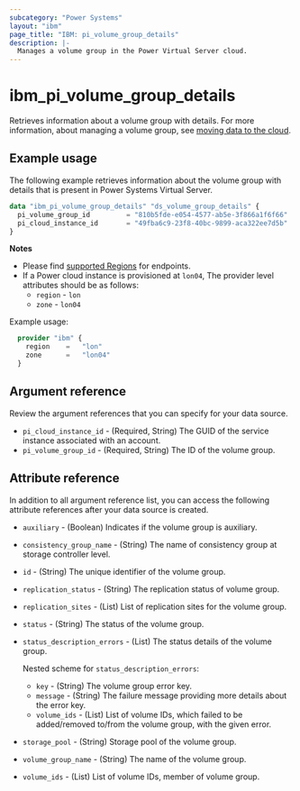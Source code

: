 ```yaml
---
subcategory: "Power Systems"
layout: "ibm"
page_title: "IBM: pi_volume_group_details"
description: |-
  Manages a volume group in the Power Virtual Server cloud.
---
```


# ibm_pi_volume_group_details
Retrieves information about a volume group with details. For more information, about managing a volume group, see [moving data to the cloud](https://cloud.ibm.com/docs/power-iaas?topic=power-iaas-moving-data-to-the-cloud).

## Example usage
The following example retrieves information about the volume group with details that is present in Power Systems Virtual Server.

```terraform
data "ibm_pi_volume_group_details" "ds_volume_group_details" {
  pi_volume_group_id         = "810b5fde-e054-4577-ab5e-3f866a1f6f66"
  pi_cloud_instance_id       = "49fba6c9-23f8-40bc-9899-aca322ee7d5b"
}
```

**Notes**
- Please find [supported Regions](https://cloud.ibm.com/apidocs/power-cloud#endpoint) for endpoints.
- If a Power cloud instance is provisioned at `lon04`, The provider level attributes should be as follows:
  - `region` - `lon`
  - `zone` - `lon04`
  
Example usage:
  ```terraform
    provider "ibm" {
      region    =   "lon"
      zone      =   "lon04"
    }
  ```
  
## Argument reference
Review the argument references that you can specify for your data source. 

- `pi_cloud_instance_id` - (Required, String) The GUID of the service instance associated with an account.
- `pi_volume_group_id` - (Required, String) The ID of the volume group.

## Attribute reference
In addition to all argument reference list, you can access the following attribute references after your data source is created. 

- `auxiliary` - (Boolean) Indicates if the volume group is auxiliary.
- `consistency_group_name` - (String) The name of consistency group at storage controller level.
- `id` - (String) The unique identifier of the volume group.
- `replication_status` - (String) The replication status of volume group.
- `replication_sites` - (List) List of replication sites for the volume group.
- `status` - (String) The status of the volume group.
- `status_description_errors` - (List) The status details of the volume group.

  Nested scheme for `status_description_errors`:
  - `key` - (String) The volume group error key.
  - `message` - (String) The failure message providing more details about the error key.
  - `volume_ids` - (List) List of volume IDs, which failed to be added/removed to/from the volume group, with the given error.
- `storage_pool` - (String) Storage pool of the volume group.
- `volume_group_name` - (String) The name of the volume group.
- `volume_ids` - (List) List of volume IDs, member of volume group.
